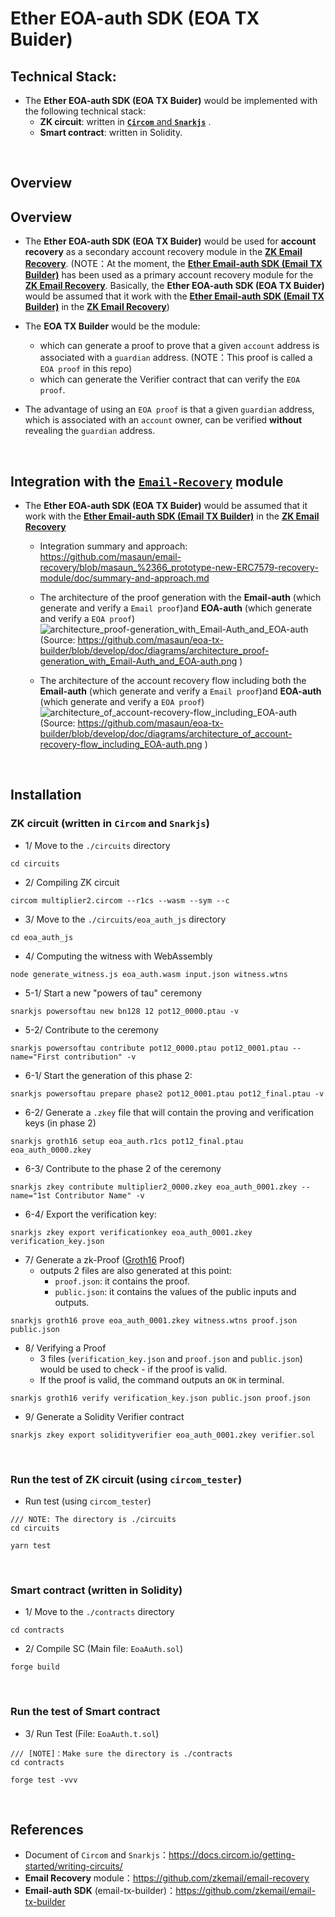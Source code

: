 # Ether EOA-auth SDK (EOA TX Buider)

## Technical Stack:
- The **Ether EOA-auth SDK (EOA TX Buider)** would be implemented with the following technical stack:
  - **ZK circuit**: written in [**`Circom`** and **`Snarkjs`**](https://docs.circom.io/) .
  - **Smart contract**: written in Solidity.

<br>

## Overview

## Overview

- The **Ether EOA-auth SDK (EOA TX Buider)** would be used for **account recovery** as a secondary account recovery module in the [**ZK Email Recovery**](https://github.com/zkemail/email-recovery). (NOTE：At the moment, the [**Ether Email-auth SDK (Email TX Builder)**](https://github.com/zkemail/email-tx-builder) has been used as a primary account recovery module for the [**ZK Email Recovery**](https://github.com/zkemail/email-recovery). Basically, the **Ether EOA-auth SDK (EOA TX Buider)** would be assumed that it work with the [**Ether Email-auth SDK (Email TX Builder)**](https://github.com/zkemail/email-tx-builder) in the [**ZK Email Recovery**](https://github.com/zkemail/email-recovery))

- The **EOA TX Builder** would be the module:
  - which can generate a proof to prove that a given `account` address is associated with a `guardian` address. (NOTE：This proof is called a `EOA proof` in this repo)
  - which can generate the Verifier contract that can verify the `EOA proof`.

- The advantage of using an `EOA proof` is that a given `guardian` address, which is associated with an `account` owner, can be verified **without** revealing the `guardian` address. 


<br>

## Integration with the [`Email-Recovery`](https://github.com/zkemail/email-recovery) module

- The **Ether EOA-auth SDK (EOA TX Buider)** would be assumed that it work with the [**Ether Email-auth SDK (Email TX Builder)**](https://github.com/zkemail/email-tx-builder) in the [**ZK Email Recovery**](https://github.com/zkemail/email-recovery)
   - Integration summary and approach:
      https://github.com/masaun/email-recovery/blob/masaun_%2366_prototype-new-ERC7579-recovery-module/doc/summary-and-approach.md

   - The architecture of the proof generation with the **Email-auth** (which generate and verify a `Email proof`)and **EOA-auth** (which generate and verify a `EOA proof`)
      ![architecture_proof-generation_with_Email-Auth_and_EOA-auth](https://github.com/user-attachments/assets/ce1f6ec1-3f7f-41e0-a275-8e6668caf3e0)
      (Source: https://github.com/masaun/eoa-tx-builder/blob/develop/doc/diagrams/architecture_proof-generation_with_Email-Auth_and_EOA-auth.png ) 

   - The architecture of the account recovery flow including both the **Email-auth** (which generate and verify a `Email proof`)and **EOA-auth** (which generate and verify a `EOA proof`)
      ![architecture_of_account-recovery-flow_including_EOA-auth](https://github.com/user-attachments/assets/665ad240-0971-4db6-8c7c-4ca6325ef31f)
      (Source: https://github.com/masaun/eoa-tx-builder/blob/develop/doc/diagrams/architecture_of_account-recovery-flow_including_EOA-auth.png )


<br>

## Installation

### ZK circuit (written in `Circom` and `Snarkjs`)

- 1/ Move to the `./circuits` directory
```shell
cd circuits
```

- 2/ Compiling ZK circuit
```shell
circom multiplier2.circom --r1cs --wasm --sym --c
```

- 3/ Move to the `./circuits/eoa_auth_js` directory
```shell
cd eoa_auth_js
```

- 4/ Computing the witness with WebAssembly
```shell
node generate_witness.js eoa_auth.wasm input.json witness.wtns
```

- 5-1/ Start a new "powers of tau" ceremony
```shell
snarkjs powersoftau new bn128 12 pot12_0000.ptau -v
```

- 5-2/ Contribute to the ceremony
```shell
snarkjs powersoftau contribute pot12_0000.ptau pot12_0001.ptau --name="First contribution" -v
```

- 6-1/ Start the generation of this phase 2:
```shell
snarkjs powersoftau prepare phase2 pot12_0001.ptau pot12_final.ptau -v
```

- 6-2/ Generate a `.zkey` file that will contain the proving and verification keys (in phase 2)
```shell
snarkjs groth16 setup eoa_auth.r1cs pot12_final.ptau eoa_auth_0000.zkey
```

- 6-3/ Contribute to the phase 2 of the ceremony
```shell
snarkjs zkey contribute multiplier2_0000.zkey eoa_auth_0001.zkey --name="1st Contributor Name" -v
```

- 6-4/ Export the verification key:
```shell
snarkjs zkey export verificationkey eoa_auth_0001.zkey verification_key.json
```

- 7/ Generate a zk-Proof ([Groth16](https://eprint.iacr.org/2016/260) Proof) 
   - outputs 2 files are also generated at this point:
      - `proof.json`: it contains the proof.
      - `public.json`: it contains the values of the public inputs and outputs.
```shell
snarkjs groth16 prove eoa_auth_0001.zkey witness.wtns proof.json public.json
```

- 8/ Verifying a Proof
   - 3 files (`verification_key.json` and `proof.json` and `public.json`) would be used to check - if the proof is valid. 
   - If the proof is valid, the command outputs an `OK` in terminal.
```shell
snarkjs groth16 verify verification_key.json public.json proof.json
```

- 9/ Generate a Solidity Verifier contract
```shell
snarkjs zkey export solidityverifier eoa_auth_0001.zkey verifier.sol
```

<br>

### Run the test of ZK circuit (using `circom_tester`)
- Run test (using `circom_tester`)
```shell
/// NOTE: The directory is ./circuits
cd circuits

yarn test
```


<br>


### Smart contract (written in Solidity)

- 1/ Move to the `./contracts` directory
```shell
cd contracts
```

- 2/ Compile SC (Main file: `EoaAuth.sol`)
```shell
forge build
```

<br>

### Run the test of Smart contract
- 3/ Run Test (File: `EoaAuth.t.sol`)
```shell
/// [NOTE]：Make sure the directory is ./contracts
cd contracts

forge test -vvv
```


<br>

## References

- Document of `Circom` and `Snarkjs`：https://docs.circom.io/getting-started/writing-circuits/
- **Email Recovery** module：https://github.com/zkemail/email-recovery
- **Email-auth SDK** (email-tx-builder)：https://github.com/zkemail/email-tx-builder
